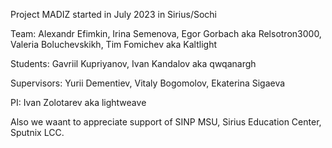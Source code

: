 Project MADIZ started in July 2023 in Sirius/Sochi

Team:
Alexandr Efimkin,
Irina Semenova,
Egor Gorbach aka Relsotron3000,
Valeria Boluchevskikh,
Tim Fomichev aka Kaltlight

Students:
Gavriil Kupriyanov,
Ivan Kandalov aka qwqanargh

Supervisors: 
Yurii Dementiev,
Vitaly Bogomolov,
Ekaterina Sigaeva

PI: Ivan Zolotarev aka lightweave

Also we waant to appreciate support of SINP MSU, Sirius Education Center, Sputnix LCC.
